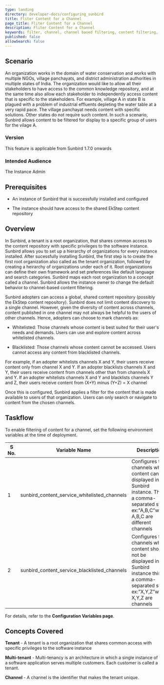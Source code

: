 ```yaml
---
type: landing
directory: developer-docs/configuring_sunbird
title: Fliter Content for a Channel
page_title: Fliter Content for a Channel 
description: Fliter Content for a Channel
keywords: filter, channel, channel based filtering, content filtering, set up content filtering
published: false
allowSearch: false
---
```

## Scenario
An organization works in the domain of water conservation and works with multiple NGOs, village panchayats, and district administration authorities in multiple states of India. The organization would like to allow all their stakeholders to have access to the common knowledge repository, and at the same time also allow each stakeholder to independently access content that is specific to the stakeholders. For example, village A in state B is plagued with a problem of industrial effluents depleting the water table at a very rapid pace. The village panchayat needs content with specific solutions. Other states do not require such content. In such a scenario, Sunbird allows content to be filtered for display to a specific group of users for the vilage A.           

### Version

This feature is applicable from Sunbird 1.7.0 onwards

### Intended Audience

The Instance Admin

## Prerequisites

- An instance of Sunbird that is successfully installed and configured

- The instance should have access to the shared EkStep content repository

## Overview 

In Sunbird, a tenant is a root organization, that shares common access to the content repository with specific privileges to the software instance. Sunbird allows you to set up a hierarchy of organizations for every instance installed. After sucessfully installing Sunbird, the first step is to create the first root organization also called as the tenant organization, followed by creating a heirarchy of organizations under each of it. Root organizations can define their own framework and set preferences like default language and search categories. Sunbird maps each root organization to a concept called a channel. Sunbird allows the instance owner to change the default behavior to channel-based content filtering.

Sunbird adopters can access a global, shared content repository (possibly the EkStep content repository). Sunbird does not limit content discovery to a single channel. However, given the diversity of content across channels, content published in one channel may not always be helpful to the users of other channels. Hence, adopters can choose to mark channels as: 

* Whitelisted: Those channels whose content is best suited for their user's needs and demands. Users can use and explore content across whitelisted channels.

* Blacklisted: Those channels whose content cannot be accessed. Users cannot access any content from blacklisted channels. 

For example, if an adopter whitelists channels X and Y, their users receive content only from channel X and Y. If an adopter blacklists channels X and Y, their users receive content from channels other than from channels X and Y. If an adopter whitelists channels X and Y and blacklists channels Y and Z, their users receive content from (X+Y) minus (Y+Z) = X channel

Once this is configured, Sunbird applies a filter for the content that is made available to users of that organization. Users can only search or navigate to content from the chosen channels.

## Taskflow

To enable filtering of content for a channel, set the following environment variables at the time of deployment. 


|S No. | Variable Name | Description | Purpose | Default Value | Path |
|------|---------------|-------------|---------|---------------|------|
|1 | sunbird_content_service_whitelisted_channels | Configures the channels whose content can be displayed in the Sunbird instance. This is a comma-separated string ex:"A,B,C”where A,B,C are different channels | Variable is used to whitelist the Channel whose content should be displayed |   |  Content Service |
| 2 | sunbird_content_service_blacklisted_channels | Configures the channels whose content should not be displayed in the Sunbird instance this is a comma-separated string ex:”X,Y,Z”where X,Y,Z are channels | Variable is used to blacklist the channel whose content should not be displayed |  | Content Service |  

For details, refer to the **Configuration Variables page**.

## Concepts Covered

**Tenant** - A tenant is a root organization that shares common access with specific privileges to the software instance

**Multi-tenant** - Multi-tenancy is an architecture in which a single instance of a software application serves multiple customers. Each customer is called a tenant. 

**Channel** - A channel is the identifier that makes the tenant unique. 

